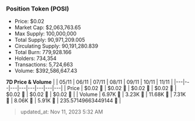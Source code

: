 
  ### Position Token (POSI)
  - Price: $0.02
  - Market Cap: $2,063,763.65
  - Max Supply: 100,000,000
  - Total Supply: 90,971,209.005
  - Circulating Supply: 90,191,280.839
  - Total Burn: 779,928.166
  - Holders: 734,354
  - Transactions: 5,724,663
  - Volume: $392,586,647.43

  **7D Price & Volume**
  | | 05&#x2F;11 | 06&#x2F;11 | 07&#x2F;11 | 08&#x2F;11 | 09&#x2F;11 | 10&#x2F;11 | 11&#x2F;11 |
  |---|---|---|---|---|---|---|---|
  | Price | $0.02 🚀 | $0.02 🚀 | $0.02 🔻 | $0.02 🚀 | $0.02 🔻 | $0.02 🔻 | $0.02 🔻 |
  | Volume | 6.97K 🔻 | 3.23K 🔻 | 11.68K 🚀 | 7.31K 🔻 | 8.06K 🚀 | 5.91K 🔻 | 235.57149663449144 🔻 |

  > updated_at: Nov 11, 2023 5:32 AM
